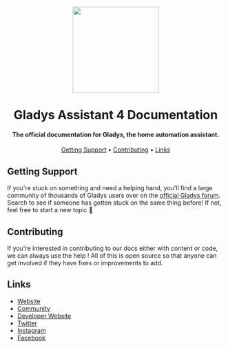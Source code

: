<h1 align="center">
  <br>
	<img src="https://raw.githubusercontent.com/GladysAssistant/gladys-4-docs/master/assets/image/logo.png" width="200">
  <br>
  <br>
  Gladys Assistant 4 Documentation
</h1>

<h4 align="center">The official documentation for Gladys, the home automation assistant.</h4>

<p align="center">
	
</p>

<p align="center">
  <a href="#getting-support">Getting Support</a> •
  <a href="#contributing">Contributing</a> •
  <a href="#links">Links</a>
</p>

## Getting Support

If you're stuck on something and need a helping hand, you'll find a large community of thousands of Gladys users over on the [official Gladys forum](https://community.gladysassistant.com/). Search to see if someone has gotten stuck on the same thing before! If not, feel free to start a new topic 🤗

## Contributing

If you're interested in contributing to our docs either with content or code, we can always use the help ! All of this is open source so that anyone can get involved if they have fixes or improvements to add.

## Links

-  [Website](https://gladysassistant.com)
-  [Community](https://community.gladysassistant.com/)
-  [Developer Website](https://developer.gladysassistant.com)
-  [Twitter](https://twitter.com/gladysassistant)
-  [Instagram](https://www.instagram.com/gladysassistant/)
-  [Facebook](https://www.facebook.com/gladysassistant)

